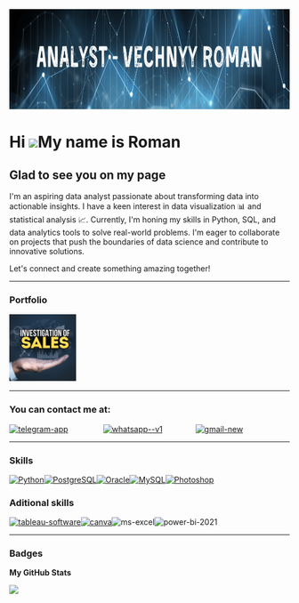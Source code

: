 <img width="1500" height="180" src="header.png" alt="header"/>

Hi ![](https://user-images.githubusercontent.com/18350557/176309783-0785949b-9127-417c-8b55-ab5a4333674e.gif)My name is Roman
=============================================================================================================================

Glad to see you on my page
--------------------------

I'm an aspiring data analyst passionate about transforming data into actionable insights. I have a keen interest in data visualization 📊 and statistical analysis 📈. Currently, I'm honing my skills in Python, SQL, and data analytics tools to solve real-world problems. I'm eager to collaborate on projects that push the boundaries of data science and contribute to innovative solutions.

Let's connect and create something amazing together!
___________________________________________________
### Portfolio
[<img width="120" height="120" src="P1.png" alt="telegram-app"/>](https://github.com/bonyboom/Sales-investigation) 
___________________________________________________
### You can contact me at:
[<img width="50" height="50" src="https://img.icons8.com/fluency/40/telegram-app.png" alt="telegram-app"/>](https://t.me/romanyol) &nbsp;&nbsp;&nbsp;&nbsp;&nbsp;&nbsp;&nbsp;&nbsp;&nbsp;&nbsp;&nbsp;&nbsp;&nbsp;&nbsp;
[<img width="50" height="50" src="https://img.icons8.com/color/48/whatsapp--v1.png" alt="whatsapp--v1"/>](https://wa.me/+79276956909)&nbsp;&nbsp;&nbsp;&nbsp;&nbsp;&nbsp;&nbsp;&nbsp;&nbsp;&nbsp;&nbsp;&nbsp;&nbsp;&nbsp;
[<img width="50" height="50" src="https://img.icons8.com/color/40/gmail-new.png" alt="gmail-new">](mailto:romavechnyj43@gmail.com)  

___________________________________________________
### Skills


<p align="left">
<a href="https://www.python.org/" target="_blank" rel="noreferrer"><img src="https://raw.githubusercontent.com/danielcranney/readme-generator/main/public/icons/skills/python-colored.svg" width="36" height="36" alt="Python" /></a><a href="https://www.postgresql.org/" target="_blank" rel="noreferrer"><img src="https://raw.githubusercontent.com/danielcranney/readme-generator/main/public/icons/skills/postgresql-colored.svg" width="36" height="36" alt="PostgreSQL" /></a><a href="https://www.oracle.com/uk/index.html" target="_blank" rel="noreferrer"><img src="https://raw.githubusercontent.com/danielcranney/readme-generator/main/public/icons/skills/oracle-colored.svg" width="36" height="36" alt="Oracle" /></a><a href="https://www.mysql.com/" target="_blank" rel="noreferrer"><img src="https://raw.githubusercontent.com/danielcranney/readme-generator/main/public/icons/skills/mysql-colored.svg" width="36" height="36" alt="MySQL" /></a><a href="https://www.adobe.com/uk/products/photoshop.html" target="_blank" rel="noreferrer"><img src="https://raw.githubusercontent.com/danielcranney/readme-generator/main/public/icons/skills/photoshop-colored.svg" width="36" height="36" alt="Photoshop" /></a>
</p>


### Aditional skills
<a href="https://www.tableau.com/en-en" target="_blank" rel="noreferrer"><img width="48" height="48" src="https://img.icons8.com/color/48/tableau-software.png" alt="tableau-software"/></a><a href="https://www.canva.com/" target="_blank" rel="noreferrer"><img width="48" height="48" src="https://img.icons8.com/fluency/48/canva.png" alt="canva"/></a><img width="48" height="48" src="https://img.icons8.com/fluency/48/ms-excel.png" alt="ms-excel"/><img width="48" height="48" src="https://img.icons8.com/color/48/power-bi-2021.png" alt="power-bi-2021"/>

___________________________________________________
### Badges

<b>My GitHub Stats</b>

<a href="http://www.github.com/bonyboom"><img src="https://github-readme-streak-stats.herokuapp.com/?user=bonyboom&stroke=ffffff&background=1c1917&ring=0891b2&fire=0891b2&currStreakNum=ffffff&currStreakLabel=0891b2&sideNums=ffffff&sideLabels=ffffff&dates=ffffff&hide_border=true" /></a>
